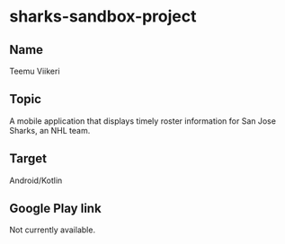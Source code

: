 # sharks-sandbox-project

## Name

Teemu Viikeri

## Topic

A mobile application that displays timely roster information for San Jose Sharks, an NHL team.

## Target

Android/Kotlin

## Google Play link

Not currently available.